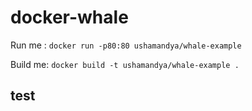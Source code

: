 # docker-whale

Run me : `docker run -p80:80 ushamandya/whale-example`

Build me: `docker build -t ushamandya/whale-example .`
## test 

